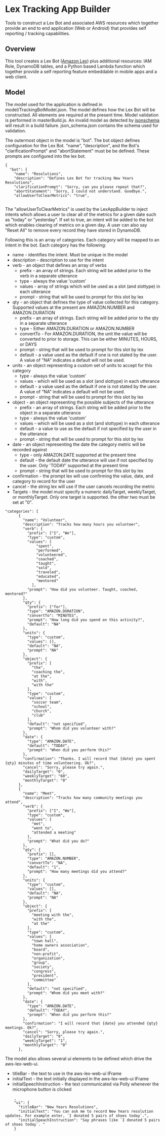 # Lex Tracking App Builder

Tools to construct a Lex Bot and associated AWS resources which together
provide an end to end application (Web or Android) that provides self
reporting / tracking capabilities. 

## Overview
This tool creates a Lex Bot ([Amazon Lex](https://aws.amazon.com/lex/)) plus 
additional resources: IAM Role, DynamoDB tables, and a Python based Lambda function
which together provide a self reporting feature embeddable in mobile apps and
a web client. 

## Model
The model used for the application is defined in model/TrackingBotModel.json. The model 
defines how the Lex Bot will be constructed. All elements are required at the present time. Model 
validation is performed in masterBuild.js. An invalid model as detected by [jsonschema](https://www.npmjs.com/package/jsonschema) will
result in a build failure. json_schema.json contains the schema used for validation. 

The outermost object in the model is "bot". The bot object defines configuration for the Lex Bot. 
"name", "description", and the Bot's "clarificationPrompt" and "abortStatement" must be be defined. 
These prompts are configured into the lex bot.

```
{
  "bot": {
    "name": "Resolutions",
    "description": "Defines Lex Bot for tracking New Years Resolutions",
    "clarificationPrompt": "Sorry, can you please repeat that?",
    "abortStatement": "Sorry, I could not understand. Goodbye.",
    "allowUserToClearMetrics": "true",
    
```

The "allowUserToClearMetrics" is used by the LexAppBuilder to inject intents which allows a user to clear 
all of the metrics for a given date such as "today" or "yesterday". If set to true, an intent will be
added to the bot which enables clearing of metrics on a given day. A user can also say "Reset All" to remove
every record they have stored in DynamoDB.

Following this is an array of categories. Each category will be mapped to an intent in the bot. Each category
has the following:

* name - identifies the intent. Must be unique in the model
* description - description to use for the intent
* verb - an object that defines an array of verbs
    * prefix - an array of strings. Each string will be added prior to the verb in a separate utterance
    * type - always the value 'custom'
    * values - array of strings which will be used as a slot (and slottype) in each utterance
    * prompt - string that will be used to prompt for this slot by lex
* qty - an object that defines the type of value collected for this category. Supported values at the present
are AMAZON.NUMBER and AMAZON.DURATION
    * prefix - an array of strings. Each string will be added prior to the qty in a separate utterance
    * type - Either AMAZON.DURATION or AMAZON.NUMBER
    * convertTo - For AMAZON.DURATION, the unit the value will be converted to prior to storage. This can be
    either MINUTES, HOURS, or DAYS
    * prompt - string that will be used to prompt for this slot by lex
    * default - a value used as the default if one is not stated by the user. A value of "NA" indicates a
    default will not be used. 
* units - an object representing a custom set of units to accept for this category
    * type - always the value 'custom'
    * values - which will be used as a slot (and slottype) in each utterance
    * default - a value used as the default if one is not stated by the user. A value of "NA" indicates a
    default will not be used. 
    * prompt - string that will be used to prompt for this slot by lex
* object - an object representing the possible subjects of the utterance
    * prefix - an array of strings. Each string will be added prior to the object in a separate utterance
    * type - always the value 'custom'
    * values - which will be used as a slot (and slottype) in each utterance 
    * default - a value to use as the default if not specified by the user in the utterance
    * prompt - string that will be used to prompt for this slot by lex
* date - an object representing the date the category metric will be recorded against
    * type - only AMAZON.DATE supported at the present time
    * default - the default date the utterance will use if not specified by the user. Only 'TODAY' supported
    at the present time
    * prompt - string that will be used to prompt for this slot by lex
* confirmation - the prompt lex will use confirming the value, date, and category to record for the user
* cancel - the string lex will use if the user cancels recording the metric
* Targets - the model must specify a numeric dailyTarget, weeklyTarget, or monthlyTarget. Only one target is supported. 
the other two must be set at "0". 


```
"categories": [
      {
        "name": "Volunteer",
        "description": "Tracks how many hours you volunteer",
        "verb": {
          "prefix": ["I", "We"],
          "type": "custom",
          "values": [
              "spent",
              "performed",
              "volunteered",
              "coached",
              "taught",
              "sold",
              "traveled",
              "educated",
              "mentored"
            ],
          "prompt": "How did you volunteer. Taught, coached, mentored?"
        },
        "qty": {
          "prefix": ["for"],
          "type": "AMAZON.DURATION",
          "convertTo": "MINUTES",
          "prompt": "How long did you spend on this activity?",
          "default": "NA"
        },
        "units": {
          "type": "custom",
          "values": [],
          "default": "NA",
          "prompt": "NA"
        },
        "object": {
          "prefix": [
            "the",
            "coaching the",
            "at the",
            "with",
            "with the"
          ],
          "type": "custom",
          "values": [
            "soccer team",
            "school",
            "church",
            "club"
          ],
          "default": "not specified",
          "prompt": "Whom did you volunteer with?"
        },
        "date": {
          "type": "AMAZON.DATE",
          "default": "TODAY",
          "prompt": "When did you perform this?"
        },
        "confirmation": "Thanks. I will record that {date} you spent {qty} minutes of time volunteering. Ok?",
        "cancel": "Sorry, please try again.",
        "dailyTarget": "0",
        "weeklyTarget": "60",
        "monthlyTarget": "0"
      },
      {
        "name": "Meet",
        "description": "Tracks how many community meetings you attend",
        "verb": {
          "prefix": ["I", "We"],
          "type": "custom",
          "values": [
            "met",
            "went to",
            "attended a meeting"
          ],
          "prompt": "What did you do?"
        },
        "qty": {
          "prefix": [],
          "type": "AMAZON.NUMBER",
          "convertTo": "NA",
          "default": "1",
          "prompt": "How many meetings did you attend?"
        },
        "units": {
          "type": "custom",
          "values": [],
          "default": "NA",
          "prompt": "NA"
        },
        "object": {
          "prefix": [
            "meeting with the",
            "with the",
            "at the"
          ],
          "type": "custom",
          "values": [
            "town hall",
            "home owners association",
            "board",
            "non-profit",
            "organization",
            "group",
            "society",
            "congress",
            "president",
            "committee"
          ],
          "default": "not specified",
          "prompt": "Whom did you meet with?"
        },
        "date": {
          "type": "AMAZON.DATE",
          "default": "TODAY",
          "prompt": "When did you perform this?"
        },
        "confirmation": "I will record that {date} you attended {qty} meetings. Ok?",
        "cancel": "Sorry, please try again.",
        "dailyTarget": "0",
        "weeklyTarget": "1",
        "monthlyTarget": "0"
      },

```
The model also allows several ui elements to be defined which drive the aws-lex-web-ui.
* titleBar - the text to use in the aws-lex-web-ui IFrame
* initialText - the text initially displayed in the aws-lex-web-ui IFrame
* initialSpeechInstruction - the text communicated via Polly whenever the microphone button is clicked

```
    , 
    "ui": {
      "titleBar": "New Years Resolutions",
      "initialText": "You can ask me to record New Years resolution updates. For example enter, `I donated 5 pairs of shoes today`.",
      "initialSpeachInstruction": "Say phrases like `I donated 5 pairs of shoes today`. "
    }
```
